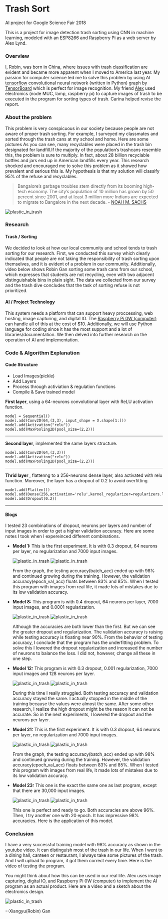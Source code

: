 # Trash Sort
AI project for Google Science Fair 2018

This is a project for image detection trash sorting using CNN in machine learning, modeled with an ESP8266 and Raspberry Pi as a web server by Alex Lynd.

### Overview

I, Robin, was born in China, where issues with trash classification are
evident and became more apparent when I moved to America last year. My
passion for computer science led me to solve this problem by using AI
[tensorflow](https://www.tensorflow.org/) convolutional neural network
(written in Python) graph by
[TensorBoard](https://www.tensorflow.org/guide/summaries_and_tensorboard)
which is perfect for image recognition. My friend
[Alex](http://alexlynd.com/) used electronics (node MUC, lamp, raspberry
pi) to capture images of trash to be executed in the program for sorting
types of trash. Carina helped revise the report.

### About the problem

This problem is very conspicuous in our society because people are not
aware of proper trash sorting. For example, I surveyed my classmates and
sorted through the trash cans at my school and home. Here are some
pictures As you can see, many recyclables were placed in the trash bin
designated for landfill.If the majority of the population’s trashcans
resemble this, the problem is sure to multiply. In fact, about 28
billion recyclable bottles and jars end up in American landfills every
year. This research shocked and encouraged me to solve this problem as
it showed how prevalent and serious this is. My hypothesis is that my
solution will classify 95% of the refuse and recyclables.

> Bangalore’s garbage troubles stem directly from its booming high-tech
> economy. The city’s population of 10 million has grown by 50 percent
> since 2001, and at least 3 million more Indians are expected to
> migrate to Bangalore in the next decade. - [NOAH M.
> SACHS](https://www.theatlantic.com/international/archive/2014/06/confessions-of-a-trash-tourist-india/373118/)

![plastic\_in\_trash](http://robingan.ga/images/project/Google_Science_Fair_2018/plastic_in_trash.jpeg)

### Research

#### Trash / Sorting

We decided to look at how our local community and school tends to trash
sorting for our research. First, we conducted this survey which clearly
indicated that people are not taking the responsibility of trash sorting
upon themselves, and it is evident of a problem in our community.
Additionally, video below shows Robin Gan sorting some trash cans from
our school, which expresses that students are not recycling, even with
two adjacent distinguishable bins in plain sight. The data we collected
from our survey and the trash dive concludes that the task of sorting
refuse is not prioritized.

#### AI / Project Technology

This system needs a platform that can support heavy proccessing, web
hosting, image capturing, and digital IO. The [Raspberry Pi 0W
(computer)](https://www.raspberrypi.org/magpi/pi-zero-w/) can handle all
of this at the cost of \$10. Additionally, we will use Python language
for coding since it has the most support and a lot of
libraries/documentation. We then delved into further research on the
operation of Al and implementation.

### Code & Algorithm Explanation

#### Code Structure

-   Load Images(pickle)
-   Add Layers
-   Process through activiation & regulation functions
-   Compile & Save trained model

**First layer**, using a 64-neurons convolutional layer with ReLU
activation function.

    model = Sequential()
    model.add(Conv2D(64,(3,3), input_shape = X.shape[1:]))
    model.add(Activation("relu"))
    model.add(MaxPooling2D(pool_size=(2,2)))
                

* * * * *

**Second layer**, implemented the same layers structure.

    model.add(Conv2D(64,(3,3)))
    model.add(Activation("relu"))
    model.add(MaxPooling2D(pool_size=(2,2)))
                

* * * * *

**Thrid layer** , flattenng to a 256-neurons dense layer, also activated
with relu function. Moreover, the layer has a dropout of 0.2 to avoid
overfitting

    model.add(Flatten())
    model.add(Dense(256,activation='relu',kernel_regularizer=regularizers.l2(0.001)))
    model.add(Dropout(0.2))
                

* * * * *

#### Blogs

I tested 23 combinations of dropout, neurons per layers and number of
input images in order to get a higher validation accuracy. Here are some
notes I took when I expereinced different combinations.

-   **Model 1:** This is the first experiment. It is with 0.3 dropout,
    64 neurons per layer, no regularization and 7000 input images.

    ![plastic\_in\_trash](http://robingan.ga/images/project/Google_Science_Fair_2018/11.png)
    ![plastic\_in\_trash](http://robingan.ga/images/project/Google_Science_Fair_2018/12.png)

    From the graph, the testing accuracy(batch\_acc) ended up with 98%
    and continued growing during the training. However, the validation
    accuracy(epoch\_val\_acc) floats between 83% and 85%. When I tested
    this program with images from real life, it made lots of mistakes
    due to its low validation accuracy.

-   **Model 8:** This program is with 0.4 dropout, 64 neurons per layer,
    7000 input images, and 0.0001 regularization.

    ![plastic\_in\_trash](http://robingan.ga/images/project/Google_Science_Fair_2018/81.png)
    ![plastic\_in\_trash](http://robingan.ga/images/project/Google_Science_Fair_2018/82.png)

    Although the accuracies are both lower than the first. But we can
    see the greater dropout and regularization. The validation accuracy
    is raising while testing accuracy is floating near 90%. From the
    behavior of testing accuracy, I conclude that the program has the
    underfitting problem. To solve this I lowered the dropout
    regularization and increased the number of neurons to balance the
    loss. I did not, however, change all these in one step.

-   **Model 12:** This program is with 0.3 dropout, 0.001
    regularization, 7000 input images and 128 neurons per layer.

    ![plastic\_in\_trash](http://robingan.ga/images/project/Google_Science_Fair_2018/121.png)
    ![plastic\_in\_trash](http://robingan.ga/images/project/Google_Science_Fair_2018/122.png)

    During this time I really struggled. Both testing accuracy and
    validation accuracy stayed the same. I actually stopped in the
    middle of the training because the values were almost the same.
    After some other research, I realize the high dropout might be the
    reason it can not be accurate. So in the next experiments, I lowered
    the dropout and the neurons per layer.

-   **Model 21:** This is the first experiment. It is with 0.3 dropout,
    64 neurons per layer, no regularization and 7000 input images.

    ![plastic\_in\_trash](http://robingan.ga/images/project/Google_Science_Fair_2018/192.png)
    ![plastic\_in\_trash](http://robingan.ga/images/project/Google_Science_Fair_2018/221.png)

    From the graph, the testing accuracy(batch\_acc) ended up with 98%
    and continued growing during the training. However, the validation
    accuracy(epoch\_val\_acc) floats between 83% and 85%. When I tested
    this program with images from real life, it made lots of mistakes
    due to its low validation accuracy.

-   **Model 23:** This one is the exact the same one as last program,
    except that there are 30,000 input images.

    ![plastic\_in\_trash](http://robingan.ga/images/project/Google_Science_Fair_2018/231.png)
    ![plastic\_in\_trash](http://robingan.ga/images/project/Google_Science_Fair_2018/232.png)

    This one is perfect and ready to go. Both accuracies are above 96%.
    Then, I try another one with 20 epoch. It has impressive 98%
    accuracies. Here is the application of this model.

### Conclusion

I have a very successful training model with 98% accuracy as shown in
the youtube video. It can distinguish most of the trash in our life.
When I went to a dining hall, canteen or restaurant, I always take some
pictures of the trash. And I will upload to program, it got them correct
every time. Here is the video of testing the program.

You might think about how this can be used in our real life. Alex uses
image capturing, digital IO, and Raspberry Pi 0W (computer) to implement
the AI program as an actual product. Here are a video and a sketch about
the electronics design.

![plastic\_in\_trash](http://robingan.ga/images/project/Google_Science_Fair_2018/electronics.jpg)


--Xiangyu(Robin) Gan

